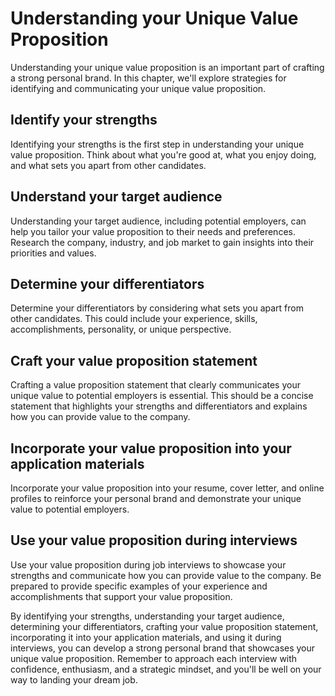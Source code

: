 Understanding your Unique Value Proposition
====================================================================================

Understanding your unique value proposition is an important part of crafting a strong personal brand. In this chapter, we'll explore strategies for identifying and communicating your unique value proposition.

Identify your strengths
-----------------------

Identifying your strengths is the first step in understanding your unique value proposition. Think about what you're good at, what you enjoy doing, and what sets you apart from other candidates.

Understand your target audience
-------------------------------

Understanding your target audience, including potential employers, can help you tailor your value proposition to their needs and preferences. Research the company, industry, and job market to gain insights into their priorities and values.

Determine your differentiators
------------------------------

Determine your differentiators by considering what sets you apart from other candidates. This could include your experience, skills, accomplishments, personality, or unique perspective.

Craft your value proposition statement
--------------------------------------

Crafting a value proposition statement that clearly communicates your unique value to potential employers is essential. This should be a concise statement that highlights your strengths and differentiators and explains how you can provide value to the company.

Incorporate your value proposition into your application materials
------------------------------------------------------------------

Incorporate your value proposition into your resume, cover letter, and online profiles to reinforce your personal brand and demonstrate your unique value to potential employers.

Use your value proposition during interviews
--------------------------------------------

Use your value proposition during job interviews to showcase your strengths and communicate how you can provide value to the company. Be prepared to provide specific examples of your experience and accomplishments that support your value proposition.

By identifying your strengths, understanding your target audience, determining your differentiators, crafting your value proposition statement, incorporating it into your application materials, and using it during interviews, you can develop a strong personal brand that showcases your unique value proposition. Remember to approach each interview with confidence, enthusiasm, and a strategic mindset, and you'll be well on your way to landing your dream job.
